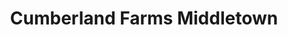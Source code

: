 ---
title: "Cumberland Farms Middletown"
url: /middletown/cumberland-farms-middletown/
shop: convenience
---